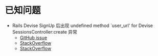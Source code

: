 # 已知问题

- Rails Devise SignUp 后出现 undefined method `user_url' for Devise SessionsController:create 异常
  - [GitHub issue](https://github.com/heartcombo/devise/issues/5439)
  - [StackOverflow](https://stackoverflow.com/questions/36646226/undefined-method-user-url-for-devise-sessionscontrollercreate)
  - [StackOverflow](https://stackoverflow.com/questions/22490699/get-nomethoderror-in-deviseregistrationscontrollercreate)
